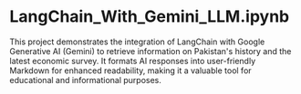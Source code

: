 # LangChain_With_Gemini_LLM.ipynb
This project demonstrates the integration of LangChain with Google Generative AI (Gemini) to retrieve information on Pakistan's history and the latest economic survey. It formats AI responses into user-friendly Markdown for enhanced readability, making it a valuable tool for educational and informational purposes.

